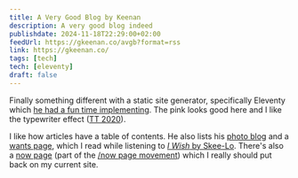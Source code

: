 ```yaml
---
title: A Very Good Blog by Keenan
description: A very good blog indeed
publishdate: 2024-11-18T22:29:00+02:00
feedUrl: https://gkeenan.co/avgb?format=rss
link: https://gkeenan.co/
tags: [tech]
tech: [eleventy]
draft: false
---
```


Finally something different with a static site generator, specifically Eleventy which [he had a fun time implementing](https://gkeenan.co/avgb/an-alarmingly-concise-and-very-hinged-summary-of-what-it-was-like-to-build-this-site-from-scratch/). The pink looks good here and I like the typewriter effect ([TT 2020](https://copypaste.wtf/TT2020/docs/)).

I like how articles have a table of contents. He also lists his [photo blog](https://glass.photo/keenan) and a [wants page](https://gkeenan.co/wants/), which I read while listening to [<cite>I Wish</cite> by Skee-Lo](https://www.youtube.com/watch?v=ryDOy3AosBw). There's also a [now page](https://gkeenan.co/now/) (part of the [/now page movement](https://sive.rs/now3)) which I really should put back on my current site.